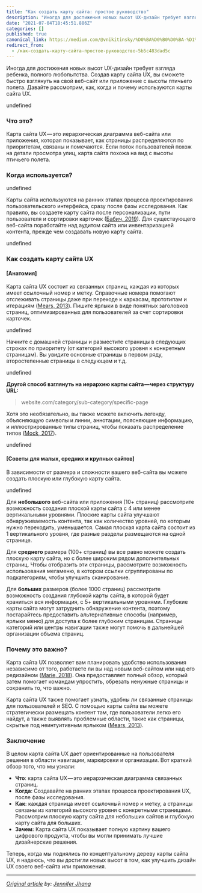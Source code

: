 ```yaml
---
title: "Как создать карту сайта: простое руководство"
description: "Иногда для достижения новых высот UX-дизайн требует взгляда ребенка, полного любопытства. Создав карту сайта UX, вы сможете быстро…"
date: "2021-07-04T18:45:51.886Z"
categories: []
published: true
canonical_link: https://medium.com/@vnikitinsky/%D0%BA%D0%B0%D0%BA-%D1%81%D0%BE%D0%B7%D0%B4%D0%B0%D1%82%D1%8C-%D0%BA%D0%B0%D1%80%D1%82%D1%83-%D1%81%D0%B0%D0%B9%D1%82%D0%B0-%D0%BF%D1%80%D0%BE%D1%81%D1%82%D0%BE%D0%B5-%D1%80%D1%83%D0%BA%D0%BE%D0%B2%D0%BE%D0%B4%D1%81%D1%82%D0%B2%D0%BE-5b5c483dad5c
redirect_from:
  - /как-создать-карту-сайта-простое-руководство-5b5c483dad5c
---
```


Иногда для достижения новых высот UX-дизайн требует взгляда ребенка, полного любопытства. Создав карту сайта UX, вы сможете быстро взглянуть на свой веб-сайт или приложение с высоты птичьего полета. Давайте рассмотрим, как, когда и почему используются карты сайта UX.

undefined

### Что это?

Карта сайта UX — это иерархическая диаграмма веб-сайта или приложения, которая показывает, как страницы распределяются по приоритетам, связаны и помечаются. Если поток пользователей похож на детали просмотра улиц, карта сайта похожа на вид с высоты птичьего полета.

### Когда используется?

undefined

Карты сайта используются на ранних этапах процесса проектирования пользовательского интерфейса, сразу после фазы исследования. Как правило, вы создаете карту сайта после персонализации, пути пользователя и сортировки карточек ([Бабич, 2019](https://xd.adobe.com/ideas/process/information-architecture/sitemap-and-information-architecture/)). Для существующего веб-сайта поработайте над аудитом сайта или инвентаризацией контента, прежде чем создавать новую карту сайта.

undefined

### Как создать карту сайта UX

#### \[Анатомия\]

Карта сайта UX состоит из связанных страниц, каждая из которых имеет ссылочный номер и метку. Справочные номера помогают отслеживать страницы даже при переходе к каркасам, прототипам и итерациям ([Mears, 2013](https://theuxreview.co.uk/sitemaps-the-beginners-guide/)). Пишите ярлыки в виде понятных заголовков страниц, оптимизированных для пользователей за счет сортировки карточек.

undefined

Начните с домашней страницы и разместите страницы в следующих строках по приоритету (от категорий высокого уровня к конкретным страницам). Вы увидите основные страницы в первом ряду, второстепенные страницы в следующем и т.д.

undefined

**Другой способ взглянуть на иерархию карты сайта — через структуру URL:**

> website.com/category/sub-category/specific-page

Хотя это необязательно, вы также можете включить легенду, объясняющую символы и линии, аннотации, поясняющие информацию, и иллюстрированные типы страниц, чтобы показать распределение типов ([Mock, 2017](https://www.gliffy.com/blog/how-to-create-a-sitemap)).

undefined

#### \[Советы для малых, средних и крупных сайтов\]

В зависимости от размера и сложности вашего веб-сайта вы можете создать плоскую или глубокую карту сайта.

undefined

Для **небольшого** веб-сайта или приложения (10+ страниц) рассмотрите возможность создания плоской карты сайта с 4 или менее вертикальными уровнями. Плоские карты сайта улучшают обнаруживаемость контента, так как количество уровней, по которым нужно переходить, уменьшается. Самая плоская карта сайта состоит из 1 вертикального уровня, где разные разделы размещаются на одной странице.

Для **среднего** размера (100+ страниц) вы все равно можете создать плоскую карту сайта, но с более широким рядом дополнительных страниц. Чтобы отобразить эти страницы, рассмотрите возможность использования мегаменю, в котором ссылки сгруппированы по подкатегориям, чтобы улучшить сканирование.

Для **больших** размеров (более 1000 страниц) рассмотрите возможность создания глубокой карты сайта, в которой будет храниться вся информация, с 5+ вертикальными уровнями. Глубокие карты сайта могут затруднить обнаружение контента, поэтому постарайтесь предоставить альтернативные способы (например, ярлыки меню) для доступа к более глубоким страницам. Страницы категорий или центры навигации также могут помочь в дальнейшей организации объема страниц.

### Почему это важно?

Карта сайта UX позволяет вам планировать удобство использования независимо от того, работаете ли вы над новым веб-сайтом или над его редизайном ([Marie, 2018](https://slickplan.com/blog/site-mapping-a-comprehensive-guide#para3)). Она предоставляет полный обзор, который затем помогает командам упростить, обрезать ненужные страницы и сохранить то, что важно.

Карта сайта UX также помогает узнать, удобны ли связанные страницы для пользователей и SEO. С помощью карты сайта вы можете стратегически размещать контент там, где пользователи легко его найдут, а также выявлять проблемные области, такие как страницы, скрытые под неинтуитивным ярлыком ([Mears, 2013](https://theuxreview.co.uk/sitemaps-the-beginners-guide/)).

### Заключение

В целом карта сайта UX дает ориентированные на пользователя решения в области навигации, маркировки и организации. Вот краткий обзор того, что мы узнали:

-   **Что**: карта сайта UX — это иерархическая диаграмма связанных страниц.
-   **Когда**: Создавайте на ранних этапах процесса проектирования UX, после фазы исcледования.
-   **Как**: каждая страница имеет ссылочный номер и метку, а страницы связаны из категорий высокого уровня с конкретными страницами. Рассмотрим плоскую карту сайта для небольших сайтов и глубокую карту сайта для больших.
-   **Зачем:** Карта сайта UX показывает полную картину вашего цифрового продукта, чтобы вы могли принимать лучшие дизайнерские решения.

Теперь, когда мы поднялись по концептуальному дереву карты сайта UX, я надеюсь, что вы достигли новых высот в том, как улучшить дизайн UX своего веб-сайта или приложения.

---

[_Original article_](https://uxdesign.cc/how-to-create-a-ux-sitemap-a-simple-guideline-8786c16f85c1) _by:_ [_Jennifer Jhang_](https://medium.com/@jennifer.jhang?source=post_page-----8786c16f85c1--------------------------------)
